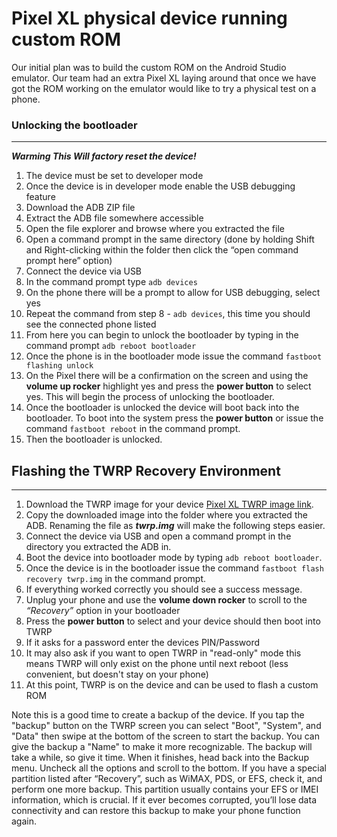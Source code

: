 # Pixel XL physical device running custom ROM

Our initial plan was to build the custom ROM on the Android Studio emulator. Our team had an extra Pixel XL laying around that once we have got the ROM working on the emulator would like to try a physical test on a phone.

### Unlocking the bootloader
---
***Warming This Will factory reset the device!***

1. The device must be set to developer mode
2. Once the device is in developer mode enable the USB debugging feature
3. Download the ADB ZIP file
4. Extract the ADB file somewhere accessible
5. Open the file explorer and browse where you extracted the file
6. Open a command prompt in the same directory (done by holding Shift and Right-clicking within the folder then click the “open command prompt here” option)
7. Connect  the device via USB
8. In the command prompt type `adb devices`
9. On the phone there will be a prompt to allow for USB debugging, select yes
10. Repeat the command from step 8 - `adb devices`, this time you should see the connected phone listed
11. From here you can begin to unlock the bootloader by typing in the command prompt `adb reboot bootloader`
12. Once the phone is in the bootloader mode issue the command `fastboot flashing unlock`
13. On the Pixel there will be a confirmation on the screen and using the **volume up rocker** highlight yes and press the **power button** to select yes. This will begin the process of unlocking the bootloader.
14. Once the bootloader is unlocked the device will boot back into the bootloader. To boot into the system press the **power button** or issue the command `fastboot reboot` in the command prompt.
15. Then the bootloader is unlocked.

## Flashing the TWRP Recovery Environment
---
1. Download the TWRP image for your device [Pixel XL TWRP image link](https://twrp.me/google/googlepixelxl.html).
2. Copy the downloaded image into the folder where you extracted the ADB. Renaming the file as ***twrp.img*** will make the following steps easier.
2. Connect the device via USB and open a command prompt in the directory you extracted the ADB in.
3. Boot the device into bootloader mode by typing `adb reboot bootloader`.
4. Once the device is in the bootloader issue the command `fastboot flash recovery twrp.img` in the command prompt.
5. If everything worked correctly you should see a success message.
6. Unplug your phone and use the **volume down rocker** to scroll to the _“Recovery”_ option in your bootloader
7. Press the **power button** to select and your device should then boot into TWRP
8. If it asks for a password enter the devices PIN/Password
9. It may also ask if you want to open TWRP in "read-only" mode this means TWRP will only exist on the phone until next reboot (less convenient, but doesn't stay on your phone)
10. At this point, TWRP is on the device and can be used to flash a custom ROM

Note this is a good time to create a backup of the device. If you tap the "backup" button on the TWRP screen you can select "Boot", "System", and "Data" then swipe at the bottom of the screen to start the backup. You can give the backup a "Name" to make it more recognizable. The backup will take a while, so give it time. When it finishes, head back into the Backup menu. Uncheck all the options and scroll to the bottom. If you have a special partition listed after “Recovery”, such as WiMAX, PDS, or EFS, check it, and perform one more backup. This partition usually contains your EFS or IMEI information, which is crucial. If it ever becomes corrupted, you’ll lose data connectivity and can restore this backup to make your phone function again.

